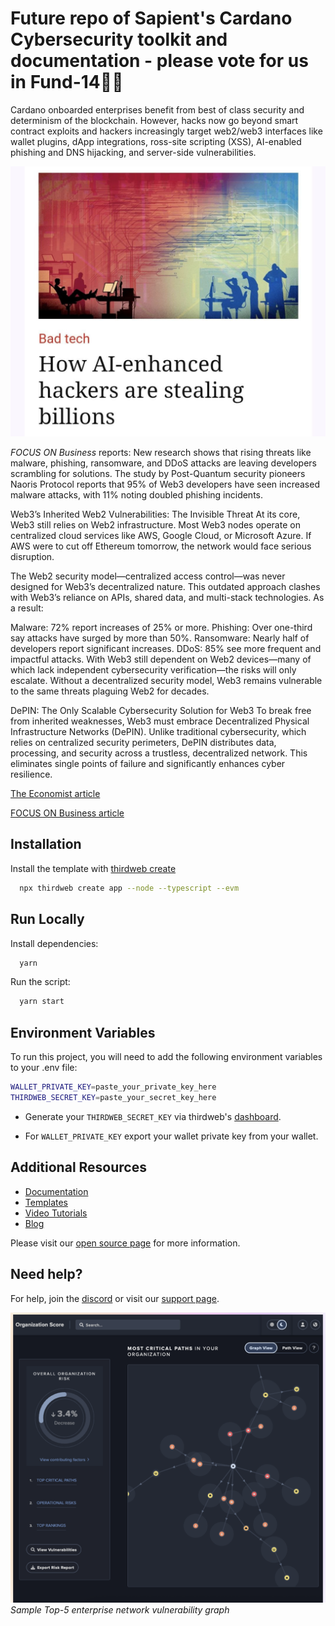 # Future repo of Sapient's Cardano Cybersecurity toolkit and documentation - please vote for us in Fund-14🫡🙏

Cardano onboarded enterprises benefit from best of class security and determinism of the blockchain. However, hacks now go beyond smart contract exploits and hackers increasingly target web2/web3 interfaces like wallet plugins, dApp integrations, ross-site scripting (XSS), AI-enabled phishing and DNS hijacking, and server-side vulnerabilities.

![Economist](https://raw.githubusercontent.com/Sapient-Predictive-Analytics/enterprise-security/main/assets/economist.jpg)

*FOCUS ON Business* reports: New research shows that rising threats like malware, phishing, ransomware, and DDoS attacks are leaving developers scrambling for solutions. The study by Post-Quantum security pioneers Naoris Protocol reports that 95% of Web3 developers have seen increased malware attacks, with 11% noting doubled phishing incidents.

Web3’s Inherited Web2 Vulnerabilities: The Invisible Threat
At its core, Web3 still relies on Web2 infrastructure. Most Web3 nodes operate on centralized cloud services like AWS, Google Cloud, or Microsoft Azure. If AWS were to cut off Ethereum tomorrow, the network would face serious disruption.

The Web2 security model—centralized access control—was never designed for Web3’s decentralized nature. This outdated approach clashes with Web3’s reliance on APIs, shared data, and multi-stack technologies. As a result:

Malware: 72% report increases of 25% or more.
Phishing: Over one-third say attacks have surged by more than 50%.
Ransomware: Nearly half of developers report significant increases.
DDoS: 85% see more frequent and impactful attacks.
With Web3 still dependent on Web2 devices—many of which lack independent cybersecurity verification—the risks will only escalate. Without a decentralized security model, Web3 remains vulnerable to the same threats plaguing Web2 for decades.

DePIN: The Only Scalable Cybersecurity Solution for Web3
To break free from inherited weaknesses, Web3 must embrace Decentralized Physical Infrastructure Networks (DePIN). Unlike traditional cybersecurity, which relies on centralized security perimeters, DePIN distributes data, processing, and security across a trustless, decentralized network. This eliminates single points of failure and significantly enhances cyber resilience.

[The Economist article](https://www.economist.com/business/2025/08/19/how-ai-enhanced-hackers-are-stealing-billions)

[FOCUS ON Business article](https://focusonbusiness.eu/en/news/web3-s-cyber-crisis-how-inherited-web2-weaknesses-are-a-security-nightmare/6621)

## Installation

Install the template with [thirdweb create](https://portal.thirdweb.com/cli/create)

```bash
  npx thirdweb create app --node --typescript --evm
```

## Run Locally

Install dependencies:

```bash
  yarn
```

Run the script:

```bash
  yarn start
```

## Environment Variables

To run this project, you will need to add the following environment variables to your .env file:

```bash
WALLET_PRIVATE_KEY=paste_your_private_key_here
THIRDWEB_SECRET_KEY=paste_your_secret_key_here
```

- Generate your `THIRDWEB_SECRET_KEY` via thirdweb's [dashboard](https://thirdweb.com/create-api-key).

- For `WALLET_PRIVATE_KEY` export your wallet private key from your wallet.

## Additional Resources

- [Documentation](https://portal.thirdweb.com)
- [Templates](https://thirdweb.com/templates)
- [Video Tutorials](https://youtube.com/thirdweb_)
- [Blog](https://blog.thirdweb.com)



Please visit our [open source page](https://thirdweb.com/open-source) for more information.

## Need help?

For help, join the [discord](https://discord.gg/thirdweb) or visit our [support page](https://support.thirdweb.com).

![NetworkGraph](https://raw.githubusercontent.com/Sapient-Predictive-Analytics/enterprise-security/main/assets/networkGraph.png)
*Sample Top-5 enterprise network vulnerability graph*
